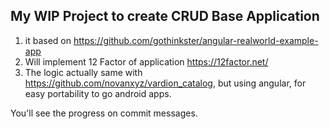 ## My WIP Project to create CRUD Base Application

1. it based on https://github.com/gothinkster/angular-realworld-example-app
2. Will implement 12 Factor of application https://12factor.net/
3. The logic actually same with https://github.com/novanxyz/vardion_catalog, but using angular, for easy portability to go android apps.

You'll see the progress on commit messages.

